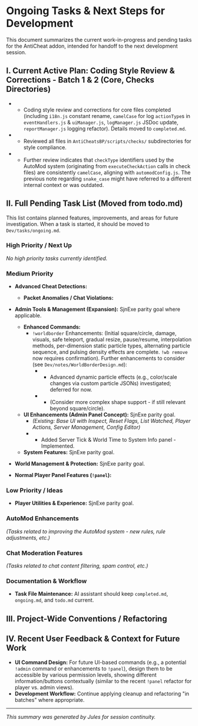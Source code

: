 # Ongoing Tasks & Next Steps for Development

This document summarizes the current work-in-progress and pending tasks for the AntiCheat addon, intended for handoff to the next development session.

## I. Current Active Plan: Coding Style Review & Corrections - Batch 1 & 2 (Core, Checks Directories)

*   - Coding style review and corrections for core files completed (including `i18n.js` constant rename, `camelCase` for log `actionType`s in `eventHandlers.js` & `uiManager.js`, `logManager.js` JSDoc update, `reportManager.js` logging refactor). Details moved to `completed.md`.
*   - Reviewed all files in `AntiCheatsBP/scripts/checks/` subdirectories for style compliance.
*   - Further review indicates that `checkType` identifiers used by the AutoMod system (originating from `executeCheckAction` calls in check files) are consistently `camelCase`, aligning with `automodConfig.js`. The previous note regarding `snake_case` might have referred to a different internal context or was outdated.

## II. Full Pending Task List (Moved from todo.md)

This list contains planned features, improvements, and areas for future investigation. When a task is started, it should be moved to `Dev/tasks/ongoing.md`.

### High Priority / Next Up
*No high priority tasks currently identified.*

### Medium Priority

*   **Advanced Cheat Detections:**
    *   **Packet Anomalies / Chat Violations:**

*   **Admin Tools & Management (Expansion):** SjnExe parity goal where applicable.
    *   **Enhanced Commands:**
        *   `!worldborder` Enhancements: (Initial square/circle, damage, visuals, safe teleport, gradual resize, pause/resume, interpolation methods, per-dimension static particle types, alternating particle sequence, and pulsing density effects are complete. `!wb remove` now requires confirmation). Further enhancements to consider (see `Dev/notes/WorldBorderDesign.md`):
            *   - Advanced dynamic particle effects (e.g., color/scale changes via custom particle JSONs) investigated; deferred for now.
            *   - (Consider more complex shape support - if still relevant beyond square/circle).
    *   **UI Enhancements (Admin Panel Concept):** SjnExe parity goal.
        *   *(Existing: Base UI with Inspect, Reset Flags, List Watched, Player Actions, Server Management, Config Editor)*
        *   - Added Server Tick & World Time to System Info panel - Implemented.
    *   **System Features:** SjnExe parity goal.

*   **World Management & Protection:** SjnExe parity goal.

*   **Normal Player Panel Features (`!panel`):**

### Low Priority / Ideas

*   **Player Utilities & Experience:** SjnExe parity goal.

### AutoMod Enhancements
*(Tasks related to improving the AutoMod system - new rules, rule adjustments, etc.)*

### Chat Moderation Features
*(Tasks related to chat content filtering, spam control, etc.)*

### Documentation & Workflow
*   **Task File Maintenance:** AI assistant should keep `completed.md`, `ongoing.md`, and `todo.md` current.

## III. Project-Wide Conventions / Refactoring

## IV. Recent User Feedback & Context for Future Work

*   **UI Command Design:** For future UI-based commands (e.g., a potential `!admin` command or enhancements to `!panel`), design them to be accessible by various permission levels, showing different information/buttons contextually (similar to the recent `!panel` refactor for player vs. admin views).
*   **Development Workflow:** Continue applying cleanup and refactoring "in batches" where appropriate.

---
*This summary was generated by Jules for session continuity.*
